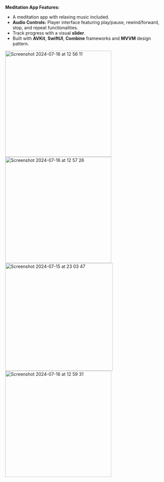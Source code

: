 **Meditation App Features:**

- A meditation app with relaxing music included.
- **Audio Controls:** Player interface featuring play/pause, rewind/forward, stop, and repeat functionalities.
- Track progress with a visual **slider**.
- Built with **AVKit**, **SwiftUI**, **Combine** frameworks and **MVVM** design pattern.


<img width="338" alt="Screenshot 2024-07-16 at 12 56 11" src="https://github.com/user-attachments/assets/1a8500a1-9e35-4b96-b0bd-ba80cd18f664">
<img width="338" alt="Screenshot 2024-07-16 at 12 57 26" src="https://github.com/user-attachments/assets/c38eb93e-c9bc-4e4d-b2c1-930460685112">
<img width="343" alt="Screenshot 2024-07-15 at 23 03 47" src="https://github.com/user-attachments/assets/49dce9a0-7387-416f-8bda-848c6de3c86c">
<img width="338" alt="Screenshot 2024-07-16 at 12 59 31" src="https://github.com/user-attachments/assets/f2b9ac9f-ddf5-4082-a5da-2957b5c01ac7">



